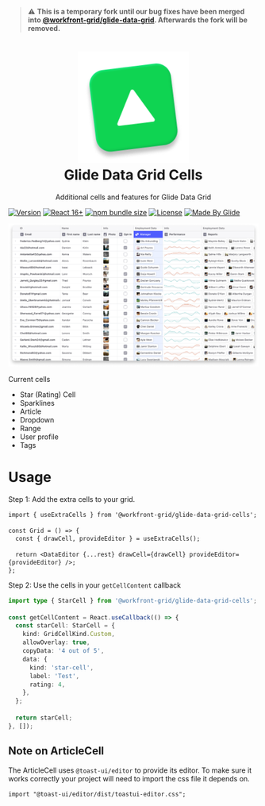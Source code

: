 > :warning: **This is a temporary fork until our bug fixes have been merged into [@workfront-grid/glide-data-grid](https://github.com/glideapps/glide-data-grid). Afterwards the fork will be removed.**

<h1 align="center">
  <img src="https://raw.githubusercontent.com/glideapps/glide-data-grid/master/icon.png" width="224px"/><br/>
  <b>Glide Data Grid Cells</b>
</h1>
<p align="center">Additional cells and features for Glide Data Grid</p>

[![Version](https://img.shields.io/npm/v/@workfront-grid/glide-data-grid-cells?color=blue&label=latest&style=for-the-badge)](https://github.com/glideapps/glide-data-grid/releases)
[![React 16+](https://img.shields.io/badge/React-16+-00ADD8?style=for-the-badge&logo=react)](https://reactjs.org)
[![npm bundle size](https://img.shields.io/bundlephobia/minzip/@workfront-grid/glide-data-grid-cells?color=success&label=bundle&style=for-the-badge)](https://bundlephobia.com/package/@workfront-grid/glide-data-grid-cells)
[![License](https://img.shields.io/github/license/glideapps/glide-data-grid?color=red&style=for-the-badge)](https://github.com/glideapps/glide-data-grid/blob/main/LICENSE)
[![Made By Glide](https://img.shields.io/badge/❤_Made_by-Glide-11CCE5?style=for-the-badge&logo=none)](https://www.glideapps.com/jobs)

![Data Grid](https://raw.githubusercontent.com/glideapps/glide-data-grid/master/data-grid.jpg)

Current cells

- Star (Rating) Cell
- Sparklines
- Article
- Dropdown
- Range
- User profile
- Tags

# Usage

Step 1: Add the extra cells to your grid.

```tsx
import { useExtraCells } from '@workfront-grid/glide-data-grid-cells';

const Grid = () => {
  const { drawCell, provideEditor } = useExtraCells();

  return <DataEditor {...rest} drawCell={drawCell} provideEditor={provideEditor} />;
};
```

Step 2: Use the cells in your `getCellContent` callback

```ts
import type { StarCell } from '@workfront-grid/glide-data-grid-cells';

const getCellContent = React.useCallback(() => {
  const starCell: StarCell = {
    kind: GridCellKind.Custom,
    allowOverlay: true,
    copyData: '4 out of 5',
    data: {
      kind: 'star-cell',
      label: 'Test',
      rating: 4,
    },
  };

  return starCell;
}, []);
```

## Note on ArticleCell

The ArticleCell uses `@toast-ui/editor` to provide its editor. To make sure it works correctly your project will need to import the css file it depends on.

```
import "@toast-ui/editor/dist/toastui-editor.css";
```

